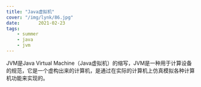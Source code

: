 ```yaml
---
title: "Java虚拟机"
cover: "/img/lynk/86.jpg"
date:       2021-02-23
tags:
	- summer
	- java
	- jvm
---
```














JVM是Java Virtual Machine（Java虚拟机）的缩写，JVM是一种用于计算设备的规范，它是一个虚构出来的计算机，是通过在实际的计算机上仿真模拟各种计算机功能来实现的。



<script>
window.location.href='http://victorfengming.gitee.io/about_jvm/';
</script>

